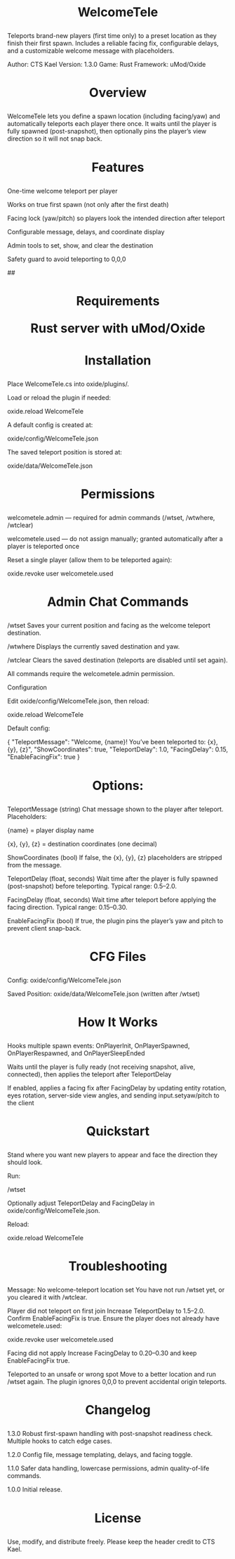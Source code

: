 ## <h1 align="center">WelcomeTele<p align="center">


Teleports brand-new players (first time only) to a preset location as they finish their first spawn. Includes a reliable facing fix, configurable delays, and a customizable welcome message with placeholders.

Author: CTS Kael
Version: 1.3.0
Game: Rust
Framework: uMod/Oxide


## <h1 align="center">Overview<p align="center">


WelcomeTele lets you define a spawn location (including facing/yaw) and automatically teleports each player there once. It waits until the player is fully spawned (post-snapshot), then optionally pins the player’s view direction so it will not snap back.


## <h1 align="center">Features<p align="center">

One-time welcome teleport per player

Works on true first spawn (not only after the first death)

Facing lock (yaw/pitch) so players look the intended direction after teleport

Configurable message, delays, and coordinate display

Admin tools to set, show, and clear the destination

Safety guard to avoid teleporting to 0,0,0


##<h1 align="center"> Requirements<p align="center">

Rust server with uMod/Oxide


## <h1 align="center">Installation<p align="center">

Place WelcomeTele.cs into oxide/plugins/.

Load or reload the plugin if needed:

oxide.reload WelcomeTele


A default config is created at:

oxide/config/WelcomeTele.json


The saved teleport position is stored at:

oxide/data/WelcomeTele.json


## <h1 align="center">Permissions<p align="center">

welcometele.admin — required for admin commands (/wtset, /wtwhere, /wtclear)

welcometele.used — do not assign manually; granted automatically after a player is teleported once

Reset a single player (allow them to be teleported again):

oxide.revoke user <steamid> welcometele.used


## <h1 align="center">Admin Chat Commands<p align="center">

/wtset
Saves your current position and facing as the welcome teleport destination.

/wtwhere
Displays the currently saved destination and yaw.

/wtclear
Clears the saved destination (teleports are disabled until set again).

All commands require the welcometele.admin permission.

Configuration

Edit oxide/config/WelcomeTele.json, then reload:

oxide.reload WelcomeTele


Default config:

{
  "TeleportMessage": "Welcome, {name}! You’ve been teleported to: {x}, {y}, {z}",
  "ShowCoordinates": true,
  "TeleportDelay": 1.0,
  "FacingDelay": 0.15,
  "EnableFacingFix": true
}



## <h1 align="center">Options:<p align="center">

TeleportMessage (string)
Chat message shown to the player after teleport. Placeholders:

{name} = player display name

{x}, {y}, {z} = destination coordinates (one decimal)

ShowCoordinates (bool)
If false, the {x}, {y}, {z} placeholders are stripped from the message.

TeleportDelay (float, seconds)
Wait time after the player is fully spawned (post-snapshot) before teleporting. Typical range: 0.5–2.0.

FacingDelay (float, seconds)
Wait time after teleport before applying the facing direction. Typical range: 0.15–0.30.

EnableFacingFix (bool)
If true, the plugin pins the player’s yaw and pitch to prevent client snap-back.


## <h1 align="center">CFG Files<p align="center">

Config: oxide/config/WelcomeTele.json

Saved Position: oxide/data/WelcomeTele.json (written after /wtset)


## <h1 align="center">How It Works<p align="center">

Hooks multiple spawn events: OnPlayerInit, OnPlayerSpawned, OnPlayerRespawned, and OnPlayerSleepEnded

Waits until the player is fully ready (not receiving snapshot, alive, connected), then applies the teleport after TeleportDelay

If enabled, applies a facing fix after FacingDelay by updating entity rotation, eyes rotation, server-side view angles, and sending input.setyaw/pitch to the client


## <h1 align="center">Quickstart<p align="center">

Stand where you want new players to appear and face the direction they should look.

Run:

/wtset


Optionally adjust TeleportDelay and FacingDelay in oxide/config/WelcomeTele.json.

Reload:

oxide.reload WelcomeTele

## <h1 align="center">Troubleshooting<p align="center">

Message: No welcome-teleport location set
You have not run /wtset yet, or you cleared it with /wtclear.

Player did not teleport on first join
Increase TeleportDelay to 1.5–2.0. Confirm EnableFacingFix is true. Ensure the player does not already have welcometele.used:

oxide.revoke user <steamid> welcometele.used


Facing did not apply
Increase FacingDelay to 0.20–0.30 and keep EnableFacingFix true.

Teleported to an unsafe or wrong spot
Move to a better location and run /wtset again. The plugin ignores 0,0,0 to prevent accidental origin teleports.


## <h1 align="center">Changelog<p align="center">

1.3.0
Robust first-spawn handling with post-snapshot readiness check. Multiple hooks to catch edge cases.

1.2.0
Config file, message templating, delays, and facing toggle.

1.1.0
Safer data handling, lowercase permissions, admin quality-of-life commands.

1.0.0
Initial release.

## <h1 align="center">License<p align="center">

Use, modify, and distribute freely. Please keep the header credit to CTS Kael.
